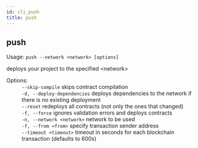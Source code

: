 ```yaml
---
id: cli_push
title: push
---
```


<div class="cli-command"><h2 class="cli-title">push</h2><p class="cli-usage">Usage: <code>push --network &lt;network&gt; [options]</code></p><p>deploys your project to the specified &lt;network&gt;<br/></p><dl><dt><span>Options:</span></dt><dd><div><code>--skip-compile</code> skips contract compilation</div><div><code>-d, --deploy-dependencies</code> deploys dependencies to the network if there is no existing deployment</div><div><code>--reset</code> redeploys all contracts (not only the ones that changed)</div><div><code>-f, --force</code> ignores validation errors and deploys contracts</div><div><code>-n, --network &lt;network&gt;</code> network to be used</div><div><code>-f, --from &lt;from&gt;</code> specify transaction sender address</div><div><code>--timeout &lt;timeout&gt;</code> timeout in seconds for each blockchain transaction (defaults to 600s)</div></dd></dl></div>

